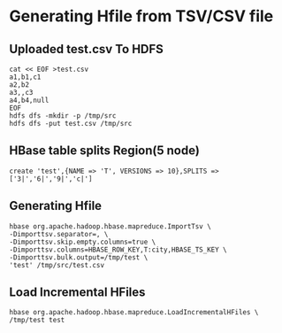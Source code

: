 # Generating Hfile from TSV/CSV file

## Uploaded test.csv To HDFS
```
cat << EOF >test.csv 
a1,b1,c1
a2,b2
a3,,c3
a4,b4,null
EOF
hdfs dfs -mkdir -p /tmp/src
hdfs dfs -put test.csv /tmp/src
```
## HBase table splits Region(5 node)
```
create 'test',{NAME => 'T', VERSIONS => 10},SPLITS => ['3|','6|','9|','c|']  
```

## Generating Hfile
```
hbase org.apache.hadoop.hbase.mapreduce.ImportTsv \
-Dimporttsv.separator=, \
-Dimporttsv.skip.empty.columns=true \
-Dimporttsv.columns=HBASE_ROW_KEY,T:city,HBASE_TS_KEY \
-Dimporttsv.bulk.output=/tmp/test \
'test' /tmp/src/test.csv
```

## Load Incremental HFiles
```
hbase org.apache.hadoop.hbase.mapreduce.LoadIncrementalHFiles \
/tmp/test test
```